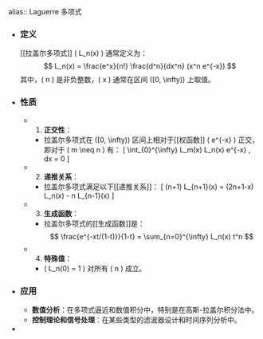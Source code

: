 alias:: Laguerre 多项式

- ### 定义
  [[拉盖尔多项式]] \( L_n(x) \) 通常定义为：
  $$ L_n(x) = \frac{e^x}{n!} \frac{d^n}{dx^n} (x^n e^{-x}) $$
  其中，\( n \) 是非负整数，\( x \) 通常在区间 \([0, \infty)\) 上取值。
- ### 性质
	- 1. **正交性**：
		- 拉盖尔多项式在 \([0, \infty)\) 区间上相对于[[权函数]] \( e^{-x} \) 正交，即对于 \( m \neq n \) 有：
		  \[ \int_{0}^{\infty} L_m(x) L_n(x) e^{-x} \, dx = 0 \]
	- 2. **递推关系**：
		- 拉盖尔多项式满足以下[[递推关系]]：
		  \[ (n+1) L_{n+1}(x) = (2n+1-x) L_n(x) - n L_{n-1}(x) \]
	- 3. **生成函数**：
		- 拉盖尔多项式的[[生成函数]]是：
		  $$ \frac{e^{-xt/(1-t)}}{1-t} = \sum_{n=0}^{\infty} L_n(x) t^n $$
	- 4. **特殊值**：
		- \( L_n(0) = 1 \) 对所有 \( n \) 成立。
- ### 应用
	- **数值分析**：在多项式逼近和数值积分中，特别是在高斯-拉盖尔积分法中。
	- **控制理论和信号处理**：在某些类型的滤波器设计和时间序列分析中。
-